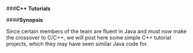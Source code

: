 ###**C++ Tutorials**

####**Synopsis**

Since certain members of the team are fluent in Java and must now make the crossover to C/C++,
we will post here some simple C++ tutorial projects, which they may have seen similar Java code for.
